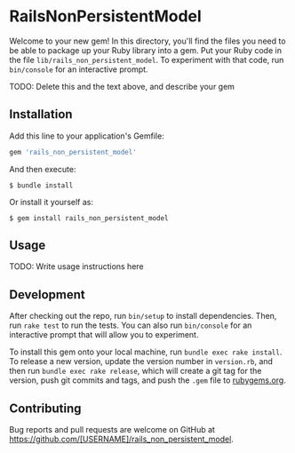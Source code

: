 # RailsNonPersistentModel

Welcome to your new gem! In this directory, you'll find the files you need to be able to package up your Ruby library into a gem. Put your Ruby code in the file `lib/rails_non_persistent_model`. To experiment with that code, run `bin/console` for an interactive prompt.

TODO: Delete this and the text above, and describe your gem

## Installation

Add this line to your application's Gemfile:

```ruby
gem 'rails_non_persistent_model'
```

And then execute:

    $ bundle install

Or install it yourself as:

    $ gem install rails_non_persistent_model

## Usage

TODO: Write usage instructions here

## Development

After checking out the repo, run `bin/setup` to install dependencies. Then, run `rake test` to run the tests. You can also run `bin/console` for an interactive prompt that will allow you to experiment.

To install this gem onto your local machine, run `bundle exec rake install`. To release a new version, update the version number in `version.rb`, and then run `bundle exec rake release`, which will create a git tag for the version, push git commits and tags, and push the `.gem` file to [rubygems.org](https://rubygems.org).

## Contributing

Bug reports and pull requests are welcome on GitHub at https://github.com/[USERNAME]/rails_non_persistent_model.

